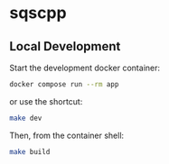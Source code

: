 # sqscpp

## Local Development

Start the development docker container:

```sh
docker compose run --rm app
```

or use the shortcut:

```sh
make dev
```

Then, from the container shell:

```sh
make build
```

